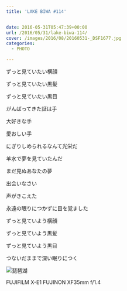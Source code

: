 ```yaml
---
title: 'LAKE BIWA #114'


date: 2016-05-31T05:47:39+00:00
url: /2016/05/31/lake-biwa-114/
cover: /images/2016/08/20160531-_DSF1677.jpg
categories:
  - PHOTO

---
```

<!--more-->

ずっと見ていたい横顔

ずっと見ていたい黒髪

ずっと見ていたい黒目

がんばってきた証は手

大好きな手

愛おしい手

にぎりしめられるなんて光栄だ

羊水で夢を見ていたんだ

まだ見ぬあなたの夢

出会いなさい

声がきこえた

永遠の眠りにつかずに目を覚ました

ずっと見ていよう横顔

ずっと見ていよう黒髪

ずっと見ていよう黒目

つないだままで深い眠りにつく

![琵琶湖](/images/2016/08/20160531-_DSF1688.jpg "琵琶湖")

FUJIFILM X-E1 FUJINON XF35mm f/1.4
